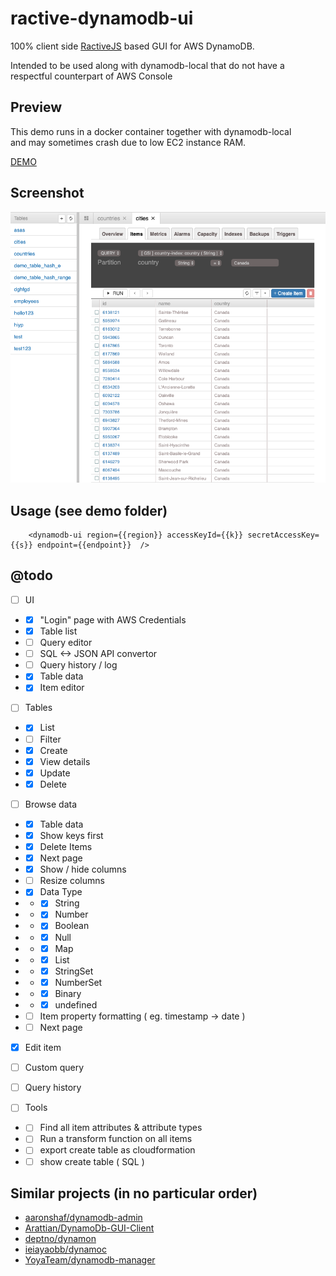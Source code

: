 # ractive-dynamodb-ui

100% client side [RactiveJS](https://ractive.js.org/)  based GUI for AWS DynamoDB.  

Intended to be used along with dynamodb-local that do not have a respectful counterpart of AWS Console  

## Preview

This demo runs in a docker container together with dynamodb-local  
and may sometimes crash due to low EC2 instance RAM.

[DEMO](https://awspilot.github.io/ractive-dynamodb-ui/demo/)

## Screenshot
![Screenshot](demo/screenshot1.png?raw=true "Screenshot")

## Usage (see demo folder)

```
	<dynamodb-ui region={{region}} accessKeyId={{k}} secretAccessKey={{s}} endpoint={{endpoint}}  />
```


## @todo
- [ ] UI
-  - [x] "Login" page with AWS Credentials
-  - [x] Table list
-  - [ ] Query editor
-  - [ ] SQL <-> JSON API convertor
-  - [ ] Query history / log
-  - [x] Table data
-  - [x] Item editor

- [ ] Tables
-  - [x] List
-  - [ ] Filter
-  - [x] Create
-  - [x] View details
-  - [x] Update
-  - [x] Delete

- [ ] Browse data
-  - [x] Table data
-  - [x] Show keys first
-  - [x] Delete Items
-  - [x] Next page
-  - [x] Show / hide columns
-  - [ ] Resize columns
-  - [x] Data Type
-  -  - [x] String
-  -  - [x] Number
-  -  - [x] Boolean
-  -  - [x] Null
-  -  - [x] Map
-  -  - [x] List
-  -  - [x] StringSet
-  -  - [x] NumberSet
-  -  - [x] Binary
-  -  - [x] undefined
-  - [ ] Item property formatting ( eg. timestamp -> date )
-  - [ ] Next page
- [x] Edit item
- [ ] Custom query
- [ ] Query history

- [ ] Tools
-  - [ ] Find all item attributes & attribute types
-  - [ ] Run a transform function on all items
-  - [ ] export create table as cloudformation
-  - [ ] show create table ( SQL )

## Similar projects (in no particular order)

- [aaronshaf/dynamodb-admin](https://github.com/aaronshaf/dynamodb-admin)
- [Arattian/DynamoDb-GUI-Client](https://github.com/Arattian/DynamoDb-GUI-Client)
- [deptno/dynamon](https://github.com/deptno/dynamon)
- [ieiayaobb/dynamoc](https://github.com/ieiayaobb/dynamoc)
- [YoyaTeam/dynamodb-manager](https://github.com/YoyaTeam/dynamodb-manager)
